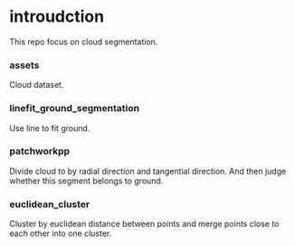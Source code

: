 # introudction

This repo focus on cloud segmentation.

### assets
Cloud dataset.

### linefit_ground_segmentation
Use line to fit ground.

### patchworkpp
Divide cloud to by radial direction and tangential direction. And then judge whether this segment belongs to ground.

### euclidean_cluster
Cluster by euclidean distance between points and merge points close to each other into one cluster.